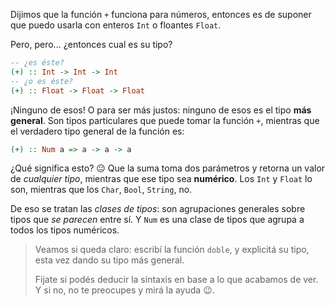 Dijimos que la función `+` funciona para números, entonces es de suponer que puedo usarla con enteros `Int` o floantes `Float`. 

Pero, pero... ¿entonces cual es su tipo?

```haskell
-- ¿es éste?
(+) :: Int -> Int -> Int
-- ¿o es éste?
(+) :: Float -> Float -> Float
```

¡Ninguno de esos! O para ser más justos: ninguno de esos es el tipo **más general**.  Son tipos particulares que puede tomar la función `+`, mientras que el verdadero tipo general de la función es:

```haskell
(+) :: Num a => a -> a -> a
```

¿Qué significa esto? :neutral_face: Que la suma toma dos parámetros y retorna un valor de _cualquier tipo_, mientras que ese tipo sea **numérico**. Los `Int` y `Float` lo son, mientras que los `Char`, `Bool`, `String`, no. 

De eso se tratan las _clases de tipos_: son agrupaciones generales sobre tipos que _se parecen_ entre sí. Y `Num` es una clase de tipos que agrupa a todos los tipos numéricos.   

> Veamos si queda claro: escribí la función `doble`, y explicitá su tipo, esta vez dando su tipo más general. 
> 
> Fijate si podés deducir la sintaxis en base a lo que acabamos de ver. Y si no, no te preocupes y mirá la ayuda :wink:. 
